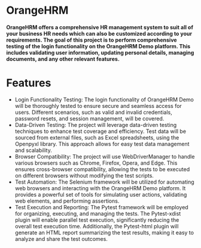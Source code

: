# OrangeHRM
#### OrangeHRM offers a comprehensive HR management system to suit all of your business HR needs which can also be customized according to your requirements. The goal of this project is to perform comprehensive testing of the login functionality on the OrangeHRM Demo platform. This includes validating user information, updating personal details, managing documents, and any other relevant features.


# Features
+ Login Functionality Testing: The login functionality of OrangeHRM Demo will be thoroughly tested to ensure secure and seamless access for users. Different scenarios, such as valid and invalid credentials, password resets, and session management, will be covered.
+ Data-Driven Testing: The project will leverage data-driven testing techniques to enhance test coverage and efficiency. Test data will be sourced from external files, such as Excel spreadsheets, using the Openpyxl library. This approach allows for easy test data management and scalability.
+ Browser Compatibility: The project will use WebDriverManager to handle various browsers such as Chrome, Firefox, Opera, and Edge. This ensures cross-browser compatibility, allowing the tests to be executed on different browsers without modifying the test scripts.
+ Test Automation: The Selenium framework will be utilized for automating web browsers and interacting with the OrangeHRM Demo platform. It provides a powerful set of tools for simulating user actions, validating web elements, and performing assertions.
+ Test Execution and Reporting: The Pytest framework will be employed for organizing, executing, and managing the tests. The Pytest-xdist plugin will enable parallel test execution, significantly reducing the overall test execution time. Additionally, the Pytest-html plugin will generate an HTML report summarizing the test results, making it easy to analyze and share the test outcomes.


